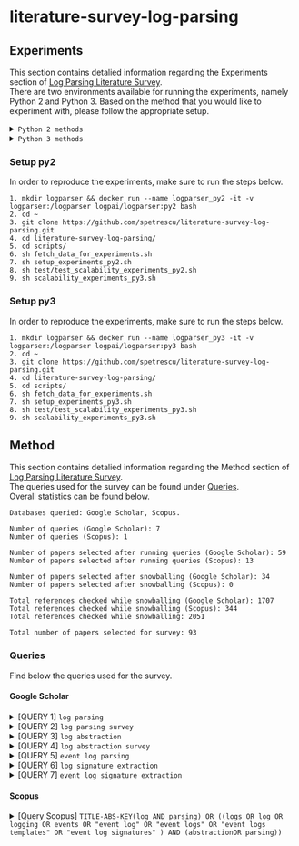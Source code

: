 # literature-survey-log-parsing

## Experiments
This section contains detalied information regarding the Experiments section of [Log Parsing Literature Survey](). <br>
There are two environments available for running the experiments, namely Python 2 and Python 3. 
Based on the method that you would like to experiment with, please follow the appropriate setup.

<details>
  <summary><code>Python 2 methods</code></summary>
  
- Spell
- LogMine
- AEL
- IPLoM
- LenMa
- LFA
- LKE
- LogCluster
- logmatch
- LogMine
- LogSig
- SHISO
- SLCT
- Spell
</details>

<details>
  <summary><code>Python 3 methods</code></summary>
  
- Drain
- MoLFI
</details>


### Setup py2
In order to reproduce the experiments, make sure to run the steps below.
```
1. mkdir logparser && docker run --name logparser_py2 -it -v logparser:/logparser logpai/logparser:py2 bash
2. cd ~
3. git clone https://github.com/spetrescu/literature-survey-log-parsing.git
4. cd literature-survey-log-parsing/
5. cd scripts/
6. sh fetch_data_for_experiments.sh
7. sh setup_experiments_py2.sh
8. sh test/test_scalability_experiments_py2.sh
9. sh scalability_experiments_py3.sh
```

### Setup py3
In order to reproduce the experiments, make sure to run the steps below.
```
1. mkdir logparser && docker run --name logparser_py3 -it -v logparser:/logparser logpai/logparser:py3 bash
2. cd ~
3. git clone https://github.com/spetrescu/literature-survey-log-parsing.git
4. cd literature-survey-log-parsing/
5. cd scripts/
6. sh fetch_data_for_experiments.sh
7. sh setup_experiments_py3.sh
8. sh test/test_scalability_experiments_py3.sh
9. sh scalability_experiments_py3.sh
```

## Method

This section contains detalied information regarding the Method section of [Log Parsing Literature Survey](). <br>
The queries used for the survey can be found under [Queries](#queries). <br>
Overall statistics can be found below.

```
Databases queried: Google Scholar, Scopus.

Number of queries (Google Scholar): 7
Number of queries (Scopus): 1

Number of papers selected after running queries (Google Scholar): 59
Number of papers selected after running queries (Scopus): 13

Number of papers selected after snowballing (Google Scholar): 34
Number of papers selected after snowballing (Scopus): 0

Total references checked while snowballing (Google Scholar): 1707
Total references checked while snowballing (Scopus): 344
Total references checked while snowballing: 2051

Total number of papers selected for survey: 93
```

### <a name="queries"></a>Queries
Find below the queries used for the survey.
#### Google Scholar
<details>
  <summary>[QUERY 1] <code>log parsing</code></summary>
  
  1. <details>
     <summary><a href="https://arxiv.org/abs/1811.03509">Tools and Benchmarks for Automated Log Parsing</a> <b>(57)</b></summary>
 
     1. [SherLog: Error Diagnosis by Connecting Clues from Run-time Logs](https://dl.acm.org/doi/10.1145/1735971.1736038)
     2. [DeepLog: Anomaly Detection and Diagnosis from System Logs through Deep Learning](https://dl.acm.org/doi/10.1145/3133956.3134015)
     3. [Detecting Large-Scale System Problems by Mining Console Logs](https://dl.acm.org/doi/10.1145/1629575.1629587)
     4. [A Data Clustering Algorithm for Mining Patterns From Event Logs](https://ieeexplore.ieee.org/document/1251233)
     5. [LogCluster - A Data Clustering and Pattern Mining Algorithm for Event Logs](https://ieeexplore.ieee.org/document/7367331)
     6. [Clustering Event Logs Using Iterative Partitioning](https://dl.acm.org/doi/10.1145/1557019.1557154)
     7. [Length Matters: Clustering System Log Messages using Length of Words](https://arxiv.org/abs/1611.03213)
     8. [LogMine: Fast Pattern Recognition for Log Analytics](https://dl.acm.org/doi/10.1145/2983323.2983358)
     9. [Abstracting Log Lines to Log Event Types for Mining Software System Logs](https://ieeexplore.ieee.org/document/5463281)
     10. [LogSig: Generating System Events from Raw Textual Logs](https://dl.acm.org/doi/10.1145/2063576.2063690)
     11. [Incremental Mining of System Log Format](https://ieeexplore.ieee.org/document/6649746)
     12. [Abstracting Execution Logs to Execution Events for Enterprise Applications (Short Paper)](https://ieeexplore.ieee.org/document/4601543)
     </details>
  2. <details>
     <summary><a href="https://ieeexplore.ieee.org/abstract/document/8067504">Towards Automated Log Parsing for Large-Scale Log Data Analysis</a> <b>(54)</b></summary>
  
     1. [Execution Anomaly Detection in Distributed Systems through Unstructured Log Analysis](https://ieeexplore.ieee.org/document/5360240)
     2. [A Lightweight Algorithm for Message Type Extraction in System Application Logs](https://ieeexplore.ieee.org/document/5936060)
     </details>
  3. <details>
     <summary><a href="https://ieeexplore.ieee.org/abstract/document/7579781">An Evaluation Study on Log Parsing and Its Use in Log Mining</a> <b>(41)</b></summary>
  
     1. [Mining Event Logs with SLCT and LogHound](https://ieeexplore.ieee.org/abstract/document/4575281)
     </details>
  4. [Drain: An Online Log Parsing Approach with Fixed Depth Tree](https://ieeexplore.ieee.org/document/8029742) **(35)**
  5. [A Directed Acyclic Graph Approach to Online Log Parsing](https://arxiv.org/abs/1806.04356) **(41)**
  6. <details>
     <summary><a href="https://ieeexplore.ieee.org/abstract/document/9134790">Logram: Efficient Log Parsing Using n-Gram Dictionaries</a> <b>(74)</b></summary>
  
     1. [Mining Invariants from Console Logs for System Problem Detection](https://www.usenix.org/conference/usenix-atc-10/mining-invariants-console-logs-system-problem-detection)
     2. [An automated approach for abstracting execution logs to execution events](https://citeseerx.ist.psu.edu/viewdoc/download?doi=10.1.1.332.9832&rep=rep1&type=pdf)
     3. [Efficiently Extracting Operational Profiles from Execution Logs Using Suffix Arrays](https://ieeexplore.ieee.org/document/5362080)
     </details>
  7. [Self-Supervised Log Parsing](https://arxiv.org/abs/2003.07905) **(20)**
  8. <details>
     <summary><a href="https://ieeexplore.ieee.org/abstract/document/9209681">LogParse: Making Log Parsing Adaptive through Word Classification</a> <b>(34)</b></summary>
  
     1. [Learning Latent Events from Network Message Logs](https://arxiv.org/abs/1804.03346)
     </details>
  9. [Improving Performances of Log Mining for Anomaly Prediction Through NLP-Based Log Parsing](https://arxiv.org/abs/2003.07905) **(19)**
  1. <details>
     <summary><a href="https://ieeexplore.ieee.org/document/7837916">Spell: Streaming Parsing of System Event Logs</a> <b>(18)</b></summary>
  
     1. [LogTree: A Framework for Generating System Events from Raw Textual Logs](https://ieeexplore.ieee.org/document/5694003)
     2. [HLAer: a System for Heterogeneous Log Analysis](https://citeseerx.ist.psu.edu/viewdoc/download?doi=10.1.1.714.8589&rep=rep1&type=pdf)
     </details>
  2. [LPV: A Log Parser Based on Vectorization for Offline and Online Log Parsing](https://ieeexplore.ieee.org/abstract/document/9338336) **(21)**
  3. [An Efficient Log Parsing Algorithm Based on Heuristic Rules](https://link.springer.com/chapter/10.1007/978-3-030-29611-7_10) **(30)**
  4. [Paddy: An Event Log Parsing Approach using Dynamic Dictionary](https://ieeexplore.ieee.org/abstract/document/9110435) **(21)**
  5. [A Theoretical Framework for Understanding the Relationship Between Log Parsing and Anomaly Detection](https://link.springer.com/chapter/10.1007/978-3-030-88494-9_16) **(25)**
  6. [Spell: Online Streaming Parsing of Large Unstructured System Logs](https://ieeexplore.ieee.org/document/8489912) **(36)**
  7. [A Confidence-Guided Evaluation for Log Parsers Inner Quality](https://link.springer.com/article/10.1007/s11036-019-01501-6) **(48)**
  8. <details>
     <summary><a href="https://arxiv.org/abs/2110.15473">AWSOM-LP: An Effective Log Parsing Technique Using Pattern Recognition and Frequency Analysis</a> <b>(45)</b></summary>
  
     1. [Towards an NLP-based log template generation algorithm for system log analysis](https://dl.acm.org/doi/abs/10.1145/2619287.2619290)
     </details>
  9. <details>
     <summary><a href="https://ieeexplore.ieee.org/abstract/document/9458609">Prefix-Graph: A Versatile Log Parsing Approach Merging Prefix Tree with Probabilistic Graph</a> <b>(27)</b></summary>
  
     1. [LogAnomaly: Unsupervised Detection of Sequential and Quantitative Anomalies in Unstructured Logs](https://www.ijcai.org/proceedings/2019/658)
     2. [Logan: A Distributed Online Log Parser](https://ieeexplore.ieee.org/document/8731527)
     </details>
  1. <details>
     <summary><a href="https://ieeexplore.ieee.org/abstract/document/8988255">Efficient and Robust Syslog Parsing for Network Devices in Datacenter Networks</a> <b>(47)</b></summary>
  
     1. [Device-Agnostic Log Anomaly Classification with Partial Labels](https://ieeexplore.ieee.org/document/8624141)
     </details>
  2. <details>
     <summary><a href="https://dl.acm.org/doi/10.1145/3338906.3338931">Robust Log-Based Anomaly Detection on Unstable Log Data</a> <b>(48)</b></summary>
  
     1. [Experience Report: Log Mining Using Natural Language Processing and Application to Anomaly Detection](https://www.semanticscholar.org/paper/Experience-Report%3A-Log-Mining-Using-Natural-and-to-Bertero-Roy/bf06e55ccae276d39fa7476ff7a4a6ac8437579e)
     </details>
  3. [LogStamp: Automatic Online Log Parsing Based on Sequence Labelling](https://www.performance2021.deib.polimi.it/wp-content/uploads/2021/10/WAIN_2021_paper_12_Tao.pdf) **(23)**
  4. [A Review of Unstructured Data Analysis and Parsing Methods](https://ieeexplore.ieee.org/abstract/document/9167588) **(33)**
  5. [OLMPT: Research on Online Log Parsing Method Based on Prefix Tree](https://dl.acm.org/doi/10.1145/3452940.3452951) **(13)**
  6. <details>
     <summary><a href="https://ieeexplore.ieee.org/abstract/document/8989069">A Parallel Approach of Weighted Edit Distance Calculation for Log Parsing</a> <b>(10)</b></summary>
  
     1. [LogMaster: Mining Event Correlations in Logs of Large-scale Cluster Systems](https://arxiv.org/abs/1003.0951)
     </details>
  7. <details>
     <summary><a href="https://arxiv.org/abs/2001.01216">Flexible Log File Parsing using Hidden Markov Models</a> <b>(13)</b></summary>
  
     1. [A Breadth-First Algorithm for Mining Frequent Patterns from Event Logs](https://link.springer.com/content/pdf/10.1007%2F978-3-540-30179-0_27.pdf)
     </details>
  8. <details>
     <summary><a href="https://ieeexplore.ieee.org/abstract/document/7883294">Log Clustering Based Problem Identification for Online Service Systems</a> <b>(30)</b></summary>
  
     1. [Experience Mining Google’s Production Console Logs](https://www.usenix.org/legacy/events/slaml10/tech/full_papers/Xu.pdf)
     </details>
  9. [Unsupervised Noise Detection in Unstructured data for Automatic Parsing](https://ieeexplore.ieee.org/abstract/document/9269096) **(21)**
</details>

<details>
  <summary>[QUERY 2] <code>log parsing survey</code></summary>
  
  1. <details>
     <summary><a href="https://www.sciencedirect.com/science/article/pii/S0167404820300250">System log clustering approaches for cyber security applications: A survey</a> <b>(80)</b></summary>
  
     1. [One Graph Is Worth a Thousand Logs: Uncovering Hidden Structures in Massive System Event Logs](https://link.springer.com/chapter/10.1007/978-3-642-04180-8_32)
     2. [GenLog: Accurate Log Template Discovery for Stripped X86 Binaries](https://ieeexplore.ieee.org/document/8029626)
     </details>
  2. [A Survey on Automated Log Analysis for Reliability Engineering](https://dl.acm.org/doi/abs/10.1145/3460345) **(205)**
</details>

<details>
  <summary>[QUERY 3] <code>log abstraction</code></summary>
  
  1. <details>
     <summary><a href="https://www.sciencedirect.com/science/article/abs/pii/S0950584920300264?casa_token=iZOiGEqQoKwAAAAA:b6CTyhaGiai9R-prLmP3HLhFETQgr6H7b4oTIv17-iWQrAOemWF5Wslj35wvpHqXDTxWSnkvQjG8">A systematic literature review on automated log abstraction techniques</a> <b>(55)</b></summary>
  
     1. [A Method of Large - Scale Log Pattern Mining](https://link.springer.com/chapter/10.1007/978-3-319-74521-3_9)
     </details>
  2. [Symptom-based Problem Determination Using Log Data Abstraction](https://dl.acm.org/doi/10.1145/1923947.1923979) **(37)**
  3. [Unsupervised Event Abstraction using Pattern Abstraction and Local Process Models](https://arxiv.org/abs/1704.03520) **(15)**
  4. [Automatic Event Log Abstraction to Support Forensic Investigation](https://dl.acm.org/doi/10.1145/3373017.3373018) **(28)**
  5. [Event-Log Abstraction using Batch Session Identification and Clustering](https://dl.acm.org/doi/10.1145/3341105.3373861) **(20)**
  6. [Event Log Abstraction in Client-Server Applications](https://www.researchgate.net/publication/355763915_Event_Log_Abstraction_in_Client-Server_Applications) **(24)**
  7. <details>
     <summary><a href="https://dl.acm.org/doi/10.1145/3465481.3470083">Log Abstraction for Information Security: Heuristics and Reproducibility</a> <b>(39)</b></summary>
  
     1. [amulog: A General Log Analysis Framework for Diverse Template Generation Methods](https://ieeexplore.ieee.org/document/9269049)
     </details>
  8. [Practical Multi-pattern Matching Approach for Fast and Scalable Log Abstraction](https://www.semanticscholar.org/paper/Practical-Multi-pattern-Matching-Approach-for-Fast-Tovarnák/29d33b370ccd63c56e796a3aadcd45605f325a63) **(15)**
  
</details>

<details>
  <summary>[QUERY 4] <code>log abstraction survey</code></summary>
  
  &mdash;
  
</details>

<details>
  <summary>[QUERY 5] <code>event log parsing</code></summary>
  
  1. [LogLens: A Real-Time Log Analysis System](https://ieeexplore.ieee.org/document/8416368) **(36)**
  2. [Loghub: A Large Collection of System Log Datasets towards Automated Log Analytics](https://arxiv.org/abs/2008.06448) **(69)**
  3. [Experience Report: System Log Analysis for Anomaly Detection](https://ieeexplore.ieee.org/document/7774521) **(49)**
  4. [LOGAIDER: A Tool for Mining Potential Correlations of HPC Log Events](https://ieeexplore.ieee.org/document/7973730) **(23)**
  5. <details>
     <summary><a href="https://link.springer.com/article/10.1007/s10796-020-10026-3">LogGAN: a Log-level Generative Adversarial Network for Anomaly Detection using Permutation Event Modeling</a> <b>(32)</b></summary>
  
     1. [Event Extraction from Streaming System Logs](https://link.springer.com/chapter/10.1007%2F978-981-13-1056-0_47)
     </details>
  6. [A Search-based Approach for Accurate Identification of Log Message Formats](https://dl.acm.org/doi/10.1145/3196321.3196340) **(36)**
  
</details>

<details>
  <summary>[QUERY 6] <code>log signature extraction</code></summary>
  
  1. [Unsupervised Signature Extraction from Forensic Logs](https://link.springer.com/chapter/10.1007/978-3-319-71273-4_25) **(27)**
  2. [Towards a neural language model for signature extraction from forensic logs](https://ieeexplore.ieee.org/document/7916497) **(16)**
  3. [A hybrid approach for log signature generation](https://www.emerald.com/insight/content/doi/10.1016/j.aci.2019.05.002/full/html) **(17)**
  
</details>

<details>
  <summary>[QUERY 7] <code>event log signature extraction</code></summary>
  
  &mdash;
  
</details>

#### Scopus

<details>
  <summary>[Query Scopus] <code>TITLE-ABS-KEY(log AND parsing) OR ((logs OR log OR logging OR events OR "event log" OR "event logs" OR "event logs templates" OR "event log signatures" ) AND (abstractionOR parsing))</code></summary>
  
  1. [Log and Execution Trace Analytics System](https://ieeexplore.ieee.org/document/9548437) **(26)**
  2. [Virtual Knowledge Graphs for Federated Log Analysis](https://dl.acm.org/doi/abs/10.1145/3465481.3465767) **(23)**
  3. [The Use of Template Miners and Encryption in Log Message Compression](https://www.researchgate.net/publication/352688634_The_Use_of_Template_Miners_and_Encryption_in_Log_Message_Compression) **(39)**
  4. [LogEA: Log Extraction and Analysis Tool to Support Forensic Investigation of Linux-based System](https://www.semanticscholar.org/paper/LogEA%3A-Log-Extraction-and-Analysis-Tool-to-Support-Dusane-Sujatha/f39071d3a82c92a36d8260c86618e9cb08e33541) **(27)**
  5. [On Automatic Parsing of Log Records](https://arxiv.org/abs/2102.06320) **(36)**
  6. [MoniLog: An Automated Log-Based Anomaly Detection System for Cloud Computing Infrastructures](https://www.semanticscholar.org/paper/MoniLog%3A-An-Automated-Log-Based-Anomaly-Detection-Vervaet/24ea86f660260e95768a341a47965907d0046793) **(38)**
  7. [An Improved KNN-Based Efficient Log Anomaly Detection Method with Automatically Labeled Samples](https://dl.acm.org/doi/10.1145/3441448) **(34)**
  8. [An Extensible Parsing Pipeline for Unstructured Data Processing](https://www.researchgate.net/publication/349984905_An_Extensible_Parsing_Pipeline_for_Unstructured_Data_Processing) **(22)**
  9. [A Dynamic Processing Algorithm for Variable Data in Intranet Security Monitoring](https://link.springer.com/chapter/10.1007/978-3-030-78612-0_12) **(14)**
  1. [METING: A Robust Log Parser Based on Frequent n-Gram Mining](https://ieeexplore.ieee.org/document/9283937) **(19)**
  2. [Log Parser with One-to-One Markup](https://ieeexplore.ieee.org/document/9092114) **(36)**
  3. [FastLogSim: A Quick Log Pattern Parser Scheme Based on Text Similarity](https://link.springer.com/chapter/10.1007/978-3-030-55130-8_19) **(17)**
  4. [AECID-PG: A Tree-Based Log Parser Generator To Enable Log Analysis](https://ieeexplore.ieee.org/document/8717887) **(13)**
  
</details>

